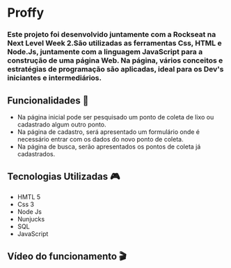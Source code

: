 # Proffy 
 
### Este projeto foi desenvolvido juntamente com a Rockseat na Next Level Week 2.São utilizadas as ferramentas Css, HTML e Node.Js, juntamente com a linguagem JavaScript para a construção de uma página Web. Na página, vários conceitos e estratégias de programação são aplicadas, ideal para os Dev's iniciantes e intermediários.



## Funcionalidades :mag_right:
* Na página inicial pode ser pesquisado um ponto de coleta de lixo ou cadastrado algum outro ponto.
* Na página de cadastro, será apresentado um formulário onde é necessário entrar com os dados do novo ponto de coleta.
* Na página de busca, serão apresentados os pontos de coleta já cadastrados.

## Tecnologias Utilizadas :video_game:
* HMTL 5
* Css 3
* Node Js
* Nunjucks
* SQL
* JavaScript

## Vídeo do funcionamento :clapper:
 
